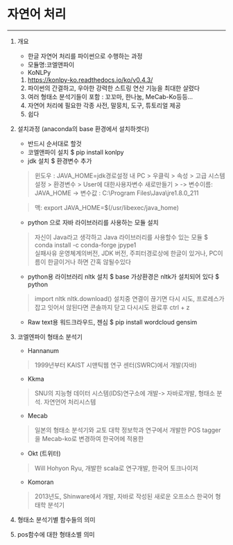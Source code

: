 # 자연어 처리

----

1. 개요
     - 한글 자연어 처리를 파이썬으로 수행하는 과정
     - 모듈명:코엘앤파이
     - KoNLPy
     1) https://konlpy-ko.readthedocs.io/ko/v0.4.3/
     2) 파이썬의 간결하고, 우아한 강력한 스트링 연산 기능을 최대한 살렸다
     3) 여러 형태소 분석기들이 포함 : 꼬꼬마, 한나눔, MeCab-Ko등등...
     4) 자연어 처리에 필요한 각종 사전, 말뭉치, 도구, 튜토리얼 제공
     5) 쉽다

2. 설치과정 (anaconda의 base 환경에서 설치하겟다)
     - 반드시 순서대로 할것
     - 코엘앤파이 설치
      $ pip install konlpy
     - jdk 설치
      $ 환경변수 추가
      > 윈도우 : JAVA_HOME=jdk경로설정
      >    내 PC > 우클릭 > 속성 > 고급 시스템설정 > 환경변수 > 
      >    User에 대한사용자변수 새로만들기 > 
      >    -> 변수이름: JAVA_HOME
      >    -> 변수값  : C:\Program Files\Java\jre1.8.0_211

      > 맥: export JAVA_HOME=$(/usr/libexec/java_home)

     - python 으로 자바 라이브러리를 사용하는 모듈 설치
      > 자신이 Java라고 생각하고 Java 라이브러리를 사용할수 있는 모듈
      > $ conda install -c conda-forge jpype1  
      > 실패사유
      >    운영쳬계의버전, JDK 버전, 주피터경로상에 한글이 있거나,  PC이름이 한글이거나 하면 간혹 않될수있다

     - python용 라이브러리  nltk  설치
      $ base 가상환경은 nltk가 설치되어 있다 
      $ python
      > import nltk
      > nltk.download()
      >    설치중 연결이 끊기면 다시 시도, 프로레스가 잡고 잇어서 않된다면 콘솔까지 닫고 다시시도
      >    완료후
      > ctrl + z

     - Raw text용 워드크라우드, 젠심
      $ pip install wordcloud gensim

3. 코엘엔파이 형태소 분석기  
     - Hannanum
      > 1999년부터 KAIST 시맨틱웹 연구 센터(SWRC)에서 개발(자바)
     - Kkma
      > SNU의 지능형 데이터 시스템(IDS)연구소에 개발-> 자바로개발, 형태소 분석. 자연언어 처리시스템
     - Mecab
      > 일본의 형태소 분석기와 교토 대학 정보학과 연구에서 개발한 POS tagger을 Mecab-ko로 변경하여 한국어에 적용한 
     - Okt (트위터)
      > Will Hohyon Ryu, 개발한 scala로 연구개발, 한국어 토크나이저
     - Komoran
     
      > 2013년도, Shinware에서 개발, 자바로 작성된 새로운 오프소스 한국어 형태학 분석기

4. 형태소 분석기별 함수들의 의미
5. pos함수에 대한 형태소별 의미 



 

 

 

 